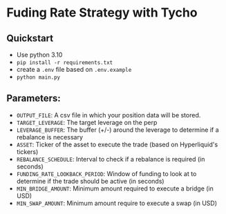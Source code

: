 # Fuding Rate Strategy with Tycho

## Quickstart
- Use python 3.10
- `pip install -r requirements.txt`
- create a `.env` file based on `.env.example`
- `python main.py`

## Parameters:
- `OUTPUT_FILE`: A csv file in which your position data will be stored.
- `TARGET_LEVERAGE`: The target leverage on the perp 
- `LEVERAGE_BUFFER`: The buffer (+/-) around the leverage to determine if a rebalance is necessary
- `ASSET`: Ticker of the asset to execute the trade (based on Hyperliquid's tickers)
- `REBALANCE_SCHEDULE`: Interval to check if a rebalance is required (in seconds)
- `FUNDING_RATE_LOOKBACK_PERIOD`: Window of funding to look at to determine if the trade should be active (in seconds)
- `MIN_BRIDGE_AMOUNT`: Minimum amount required to execute a bridge (in USD)
- `MIN_SWAP_AMOUNT`: Minimum amount require to execute a swap (in USD)